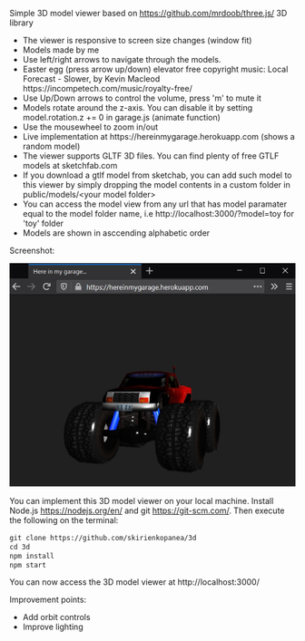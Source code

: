 Simple 3D model viewer based on https://github.com/mrdoob/three.js/ 3D library
<ul>
  <li>The viewer is responsive to screen size changes (window fit)</li>
  <li>Models made by me</li>
  <li>Use left/right arrows to navigate through the models.</li>
  <li>Easter egg (press arrow up/down) elevator free copyright music: Local Forecast - Slower, by Kevin Macleod https://incompetech.com/music/royalty-free/</li>
  <li>Use Up/Down arrows to control the volume, press 'm' to mute it</li>
  <li>Models rotate around the z-axis. You can disable it by setting model.rotation.z += 0 in garage.js (animate function)</li>
  <li>Use the mousewheel to zoom in/out</li>
  <li>Live implementation at https://hereinmygarage.herokuapp.com (shows a random model)</li>
  <li>The viewer supports GLTF 3D files. You can find plenty of free GTLF models at sketchfab.com</li>
  <li>If you download a gtlf model from sketchab, you can add such model to this viewer by simply dropping the model contents in a custom folder in public/models/&lt;your model folder&gt;</li>
  <li>You can access the model view from any url that has model paramater equal to the model folder name, i.e http://localhost:3000/?model=toy for 'toy' folder</li>
  <li>Models are shown in asccending alphabetic order</li>
</ul>
Screenshot:

![Preview](screenshot.jpg)

You can implement this 3D model viewer on your local machine. Install Node.js https://nodejs.org/en/ and git https://git-scm.com/. Then execute the following on the terminal:

```console
git clone https://github.com/skirienkopanea/3d
cd 3d
npm install
npm start
```

You can now access the 3D model viewer at http://localhost:3000/


Improvement points:
<ul>
  <li>Add orbit controls</li>
  <li>Improve lighting</li>
</ul>
